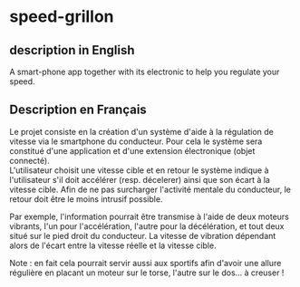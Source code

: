 speed-grillon
=============

description in English
-------------------
A smart-phone app together with its electronic to help you regulate your speed.

Description en Français
-----------------------
Le projet consiste en la création d'un système d'aide à la régulation de vitesse via le smartphone du conducteur. Pour cela le système sera constitué d'une application et d'une extension électronique (objet connecté).  
L'utilisateur choisit une vitesse cible et en retour le système indique à l'utilisateur s'il doit accélérer (resp. décelerer) ainsi que son écart à la vitesse cible. Afin de ne pas surcharger l'activité mentale du conducteur, le retour doit être le moins intrusif possible.

Par exemple, l'information pourrait être transmise à l'aide de deux moteurs vibrants, l'un pour l'accélération, l'autre pour la décélération, et tout deux situé sur le pied droit du conducteur. La vitesse de vibration dépendant alors de l'écart entre la vitesse réelle et la vitesse cible.

Note : en fait cela pourrait servir aussi aux sportifs afin d'avoir une allure régulière en placant un moteur sur le torse, l'autre sur le dos... à creuser ! 